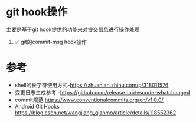 # git hook操作

主要是基于git hook提供的功能来对提交信息进行操作处理

1. ✅  git的commit-msg hook操作


# 参考

- shell的长字符使用方式-https://zhuanlan.zhihu.com/p/318011576
- 变更日志生成参考 -https://github.com/release-lab/vscode-whatchanged
- commit规范 https://www.conventionalcommits.org/en/v1.0.0/
- Android Git Hooks https://blog.csdn.net/wangjiang_qianmo/article/details/118552362